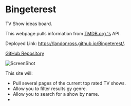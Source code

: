 # Bingeterest
TV Show ideas board.


This webpage pulls information from [TMDB.org 's](https://www.themoviedb.org/) API.  

Deployed Link:  https://landonross.github.io/Bingeterest/.

[GitHub Repository](https://github.com/landonross/Bingeterest)

![ScreenShot](./assets/screenshot.jpg)

This site will:

- Pull several pages of the current top rated TV shows.
- Allow you to filter results gy genre.
- Allow you to search for a show by name.
- 